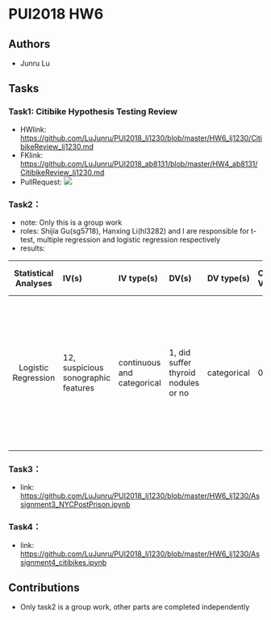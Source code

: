 # PUI2018 HW6

## Authors
- Junru Lu

## Tasks
### Task1: Citibike Hypothesis Testing Review
- HWlink: https://github.com/LuJunru/PUI2018_lj1230/blob/master/HW6_lj1230/CitibikeReview_lj1230.md
- FKlink: https://github.com/LuJunru/PUI2018_ab8131/blob/master/HW4_ab8131/CitibikeReview_lj1230.md
- PullRequest: ![](https://github.com/LuJunru/PUI2018_lj1230/blob/master/HW6_lj1230/Assignment1_CItibikeReview_PullRequest.png)

### Task2：
- note: Only this is a group work
- roles: Shijia Gu(sg5718), Hanxing Li(hl3282) and I are responsible for t-test, multiple regression and logistic regression respectively
- results:  

| **Statistical Analyses**	|  **IV(s)** |  **IV type(s)** |  **DV(s)**  |  **DV type(s)**  |  **Control Var** | **Control Var type**  | **Question to be answered** | **_H0_** | **alpha** | **link to paper**| 
|:-------------------------:|:-----------------------------------------------------------------------|:----------------|:-------------|:-------------|:------------|:------------- |:------------------|:----:|:-------:|:-------|
| Logistic Regression	| 12, suspicious sonographic features | continuous and categorical	| 1, did suffer thyroid nodules or no| categorical | 0 | no control variables | Does 12 features help diagnose thyroid nodules | all predictors are not significant | 0.05 | [Logistic regression analysis of conventional ultrasonography, strain elastosonography, and contrast-enhanced ultrasound characteristics for the differentiation of benign and malignant thyroid nodules](https://journals.plos.org/plosone/article?id=10.1371/journal.pone.0188987) |

### Task3：
- link: https://github.com/LuJunru/PUI2018_lj1230/blob/master/HW6_lj1230/Assignment3_NYCPostPrison.ipynb 

### Task4：
- link: https://github.com/LuJunru/PUI2018_lj1230/blob/master/HW6_lj1230/Assignment4_citibikes.ipynb 

## Contributions
- Only task2 is a group work, other parts are completed independently
